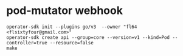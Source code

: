 # pod-mutator webhook

```shell
operator-sdk init --plugins go/v3  --owner "fl64 <flsixtyfour@gmail.com>"
operator-sdk create api --group=core --version=v1 --kind=Pod --controller=true --resource=false 
make
```
